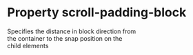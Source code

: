 # Property scroll-padding-block

Specifies the distance in block direction from  
the container to the snap position on the  
child elements  
